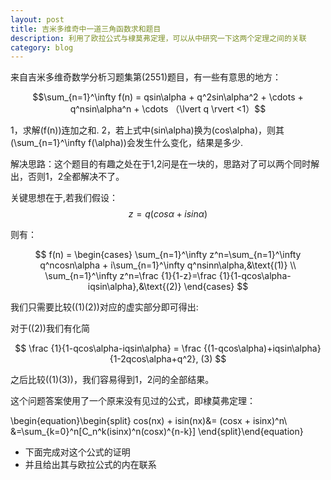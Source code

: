 ```yaml
---
layout: post
title: 吉米多维奇中一道三角函数求和题目
description: 利用了欧拉公式与棣莫弗定理，可以从中研究一下这两个定理之间的关联
category: blog
---
```


来自吉米多维奇数学分析习题集第\(2551\)题目，有一些有意思的地方：


$$\sum_{n=1}^\infty f(n) = qsin\alpha + q^2sin\alpha^2 + \cdots + q^nsin\alpha^n + \cdots （\lvert q \rvert <1）$$



1，求解\(f(n)\)连加之和. 
2，若上式中\(sin\alpha\)换为\(cos\alpha\)，则其\(\sum_{n=1}^\infty f(\alpha)\)会发生什么变化，结果是多少.

解决思路：这个题目的有趣之处在于1,2问是在一块的，思路对了可以两个同时解出，否则1，2全都解决不了。

关键思想在于,若我们假设：
$$
z=q(cos\alpha + isin\alpha)
$$


则有：


$$
f(n) =
\begin{cases}
\sum_{n=1}^\infty z^n=\sum_{n=1}^\infty q^ncosn\alpha + i\sum_{n=1}^\infty q^nsinn\alpha,&\text{(1)} \\
\sum_{n=1}^\infty z^n=\frac {1}{1-z}=\frac {1}{1-qcos\alpha-iqsin\alpha},&\text{(2)}
\end{cases}
$$


我们只需要比较\((1)(2)\)对应的虚实部分即可得出:



对于\((2)\)我们有化简


$$
\frac {1}{1-qcos\alpha-iqsin\alpha} = \frac {(1-qcos\alpha)+iqsin\alpha}{1-2qcos\alpha+q^2},     (3)
$$
<dr/>


之后比较\((1)(3)\)，我们容易得到1，2问的全部结果。


<dr/>
这个问题答案使用了一个原来没有见过的公式，即棣莫弗定理：

\begin{equation}\begin{split} 
cos(nx) + isin(nx)&= (cosx + isinx)^n\\
&=\sum_{k=0}^n[C_n^k(isinx)^n(cosx)^{n-k}]
\end{split}\end{equation}

* 下面完成对这个公式的证明
* 并且给出其与欧拉公式的内在联系

<script type="text/javascript"
   src="http://cdn.mathjax.org/mathjax/latest/MathJax.js?config=TeX-AMS-MML_HTMLorMML">
</script>


<script type="text/javascript"
   src="http://cdn.mathjax.org/mathjax/latest/MathJax.js?config=TeX-AMS-MML_HTMLorMML">
</script>
